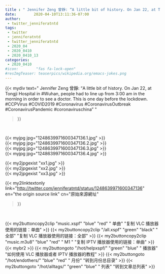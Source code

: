 ```yaml
---
title : " Jennifer Zeng 曾錚: “A little bit of history. On Jan 22, at Tongji Hospital in #Wuhan, people had to line up from 3:00 am in the morning in order to see a doctor. This is one day before the lockdown. &#10;#CCPVirus #COVID2019 #Coronavirus #CoronavirusOutbreak #CoronavirusPandemic #coronaviruschina”  "
date:        2020-04-10T13:11:36-07:00
author:
 - twitter_jenniferatntd
tags:
 - twitter
 - jenniferatntd
 - twitter_jenniferatntd
 - 2020_04
 - 2020_0410
 - 2020_0410_13
categories:
 - 2020_0410
#icon:        "fas fa-lock-open"
#resImgTeaser: teaserpics/wikipedia.org/emacs-jokes.png
---
```


{{< mydiv text=" Jennifer Zeng 曾錚: “A little bit of history. On Jan 22, at Tongji Hospital in #Wuhan, people had to line up from 3:00 am in the morning in order to see a doctor. This is one day before the lockdown. &#10;#CCPVirus #COVID2019 #Coronavirus #CoronavirusOutbreak #CoronavirusPandemic #coronaviruschina”  "
>}}
<br>


 {{< myjpg jpg="1248639971600347136.1.jpg" >}}<br>  {{< myjpg jpg="1248639971600347136.2.jpg" >}}<br>  {{< myjpg jpg="1248639971600347136.3.jpg" >}}<br>  {{< myjpg jpg="1248639971600347136.4.jpg" >}}<br> 

{{< my2jpgexist "xx1.jpg" >}}<br>
{{< my2jpgexist "xx2.jpg" >}}<br>
{{< my2jpgexist "xx3.jpg" >}}<br>


{{< my2linktextonly link="http://twitter.com/jenniferatntd/status/1248639971600347136"
en="the origin source link" cn="原始來源網址"
>}}


<br>

{{< my2buttoncopy2clip "music.xspf"        "blue"   "red"    " 单曲"  "复制 VLC 播放器使用的链接：单曲" >}} {{< my2buttoncopy2clip "/all.xspf"         "green"  "black"  " 全部"  "复制 VLC 播放器使用的链接：全部" >}} {{< my2buttoncopy2clip "music.m3u8"        "blue"   "red"    " M1 "    "复制 IPTV 播放器使用的链接：单曲" >}} {{< mybr2 >}} {{< my2buttongoto      "/hot/helpxspf/"    "green"  "blue"   " 播放器" "如何使用 VLC 播放器或者 IPTV 播放器的教程" >}} {{< my2buttongoto      "/hot/endothers/"   "blue"   "red"    " 月份"   "转到月份总目录" >}} {{< my2buttongoto      "/hot/alltags/"     "green"  "blue"   " 列表"   "转到文章总列表" >}} 
